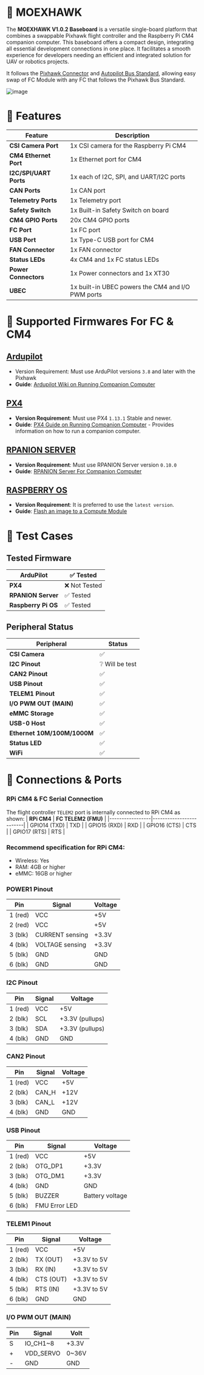 # 📢 **MOEXHAWK**
The **MOEXHAWK V1.0.2 Baseboard** is a versatile single-board platform that combines a swappable Pixhawk flight controller and the Raspberry Pi CM4 companion computer. This baseboard offers a compact design, integrating all essential development connections in one place. It facilitates a smooth experience for developers needing an efficient and integrated solution for UAV or robotics projects.

It follows the [Pixhawk Connector](https://github.com/pixhawk/Pixhawk-Standards/blob/master/DS-009%20Pixhawk%20Connector%20Standard.pdf) and [Autopilot Bus Standard](https://github.com/pixhawk/Pixhawk-Standards/blob/master/DS-010%20Pixhawk%20Autopilot%20Bus%20Standard.pdf), allowing easy swap of FC Module with any FC that follows the Pixhawk Bus Standard.


![image](https://github.com/MohamadRachidi/Moexhawk-FC/blob/main/images/izometric%20and%20render.jpg)




# 🔶 **Features**

| **Feature**                   | **Description**                                                |
|-------------------------------|----------------------------------------------------------------|
| **CSI Camera Port**           | 1x CSI camera for the Raspberry Pi CM4                        |
| **CM4 Ethernet Port**         | 1x Ethernet port for CM4                                      |
| **I2C/SPI/UART Ports**        | 1x each of I2C, SPI, and UART/I2C ports                      |
| **CAN Ports**                 | 1x CAN port                                                  |
| **Telemetry Ports**           | 1x Telemetry port                                            |
| **Safety Switch**             | 1x Built-in Safety Switch on board                           |
| **CM4 GPIO Ports**            | 20x CM4 GPIO  ports                                          |
| **FC Port**                   | 1x FC port                                                   |
| **USB Port**                  | 1x Type-C USB port for CM4                                   |
| **FAN Connector**             | 1x FAN connector                                             |
| **Status LEDs**               | 4x CM4 and 1x FC status LEDs                                 |
| **Power Connectors**          | 1x Power connectors and 1x XT30                              |
| **UBEC**                      | 1x built-in UBEC powers the CM4 and I/O PWM ports            |





# 🔶 **Supported Firmwares For FC & CM4**



## [**Ardupilot**](https://firmware.ardupilot.org/Copter/)

- Version Requirement: Must use ArduPilot versions `3.8` and later with the Pixhawk
- **Guide**: [Ardupilot Wiki on Running Companion Computer](https://ardupilot.org/dev/docs/companion-computers.html)

## [**PX4**](https://github.com/PX4/PX4-Autopilot/releases)
- **Version Requirement**: Must use PX4 `1.13.1` Stable and newer.
- **Guide**: [PX4 Guide on Running Companion Computer](https://docs.px4.io/main/en/companion_computer/pixhawk_companion.html) - Provides information on how to run a companion computer.

## [**RPANION SERVER**](https://github.com/stephendade/Rpanion-server/releases/tag/v0.10.0)
- **Version Requirement**: Must use RPANION Server version `0.10.0`
- **Guide**: [RPANION Server For Companion Computer](https://github.com/stephendade/Rpanion-server)

## [**RASPBERRY OS**](https://www.raspberrypi.com/software/operating-systems/)
- **Version Requirement**: It is preferred to use the `latest version`.
- **Guide**: [Flash an image to a Compute Module](https://www.raspberrypi.com/documentation/computers/compute-module.html#flash-compute-module-emmc)

# 🔶 **Test Cases**

 ## **Tested Firmware**

| **ArduPilot**          | ✅ Tested           |
|------------------------|---------------------|
| **PX4**                | ❌ Not Tested       |
| **RPANION Server**     | ✅ Tested           |
| **Raspberry Pi OS**    | ✅ Tested             |

 ## Peripheral Status

| **Peripheral**           | **Status**         |
|--------------------------|--------------------|
| **CSI Camera**           | ✅                |
| **I2C Pinout**           | ❔ Will be test    |
| **CAN2 Pinout**          | ✅                |
| **USB Pinout**           | ✅                |
| **TELEM1 Pinout**        | ✅                |
| **I/O PWM OUT (MAIN)**   | ✅                |
| **eMMC Storage**         | ✅                |
| **USB-0 Host**           | ✅                |
| **Ethernet 10M/100M/1000M**| ✅              |
| **Status LED**           | ✅                |
| **WiFi**                 | ✅                |


# 🔶 **Connections & Ports**

### RPi CM4 & FC Serial Connection
The flight controller `TELEM2` port is internally connected to RPi CM4 as shown:
| **RPi CM4** | **FC TELEM2 (FMU)** |
|-----------------|-------------------------|
| GPIO14 (TXD)    | TXD                     |
| GPIO15 (RXD)    | RXD                     |
| GPIO16 (CTS)    | CTS                     |
| GPIO17 (RTS)    | RTS                     |

### Recommend specification for RPi CM4:
- Wireless: Yes
- RAM: 4GB or higher
- eMMC: 16GB or higher

### POWER1 Pinout
| **Pin**    | **Signal**        | **Voltage**       |
|------------|-------------------|-------------------|
| 1 (red)    | VCC               | +5V               |
| 2 (red)    | VCC               | +5V               |
| 3 (blk)    | CURRENT sensing   | +3.3V             |
| 4 (blk)    | VOLTAGE sensing   | +3.3V             |
| 5 (blk)    | GND               | GND               |
| 6 (blk)    | GND               | GND               |

### I2C Pinout
| **Pin**    | **Signal**   | **Voltage**           |
|------------|--------------|-----------------------|
| 1 (red)    | VCC          | +5V                   |
| 2 (blk)    | SCL          | +3.3V (pullups)       |
| 3 (blk)    | SDA          | +3.3V (pullups)       |
| 4 (blk)    | GND          | GND                   |

### CAN2 Pinout
| **Pin**    | **Signal**   | **Voltage**           |
|------------|--------------|-----------------------|
| 1 (red)    | VCC          | +5V                   |
| 2 (blk)    | CAN_H        | +12V                  |
| 3 (blk)    | CAN_L        | +12V                  |
| 4 (blk)    | GND          | GND                   |

### USB Pinout
| **Pin**    | **Signal**        | **Voltage**       |
|------------|-------------------|-------------------|
| 1 (red)    | VCC               | +5V               |
| 2 (blk)    | OTG_DP1           | +3.3V             |
| 3 (blk)    | OTG_DM1           | +3.3V             |
| 4 (blk)    | GND               | GND               |
| 5 (blk)    | BUZZER            | Battery voltage   |
| 6 (blk)    | FMU Error LED     |                   |

### TELEM1 Pinout
| **Pin**    | **Signal**        | **Voltage**       |
|------------|-------------------|-------------------|
| 1 (red)    | VCC               | +5V               |
| 2 (blk)    | TX (OUT)          | +3.3V to 5V       |
| 3 (blk)    | RX (IN)           | +3.3V to 5V       |
| 4 (blk)    | CTS (OUT)         | +3.3V to 5V       |
| 5 (blk)    | RTS (IN)          | +3.3V to 5V       |
| 6 (blk)    | GND               | GND               |

### I/O PWM OUT (MAIN)
| Pin  | Signal         | Volt     |
|------|----------------|----------|
| S    | IO_CH1~8       | +3.3V    |
| +    | VDD_SERVO      | 0~36V    |
| -    | GND            | GND      |



